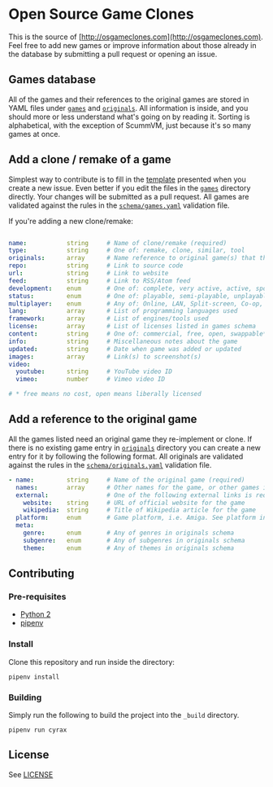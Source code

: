 # Open Source Game Clones

This is the source of [http://osgameclones.com](http://osgameclones.com).
Feel free to add new games or improve information about those already in the database
by submitting a pull request or opening an issue.

## Games database

All of the games and their references to the original games are stored in YAML files under
[`games`][games] and [`originals`][originals]. All information is inside, and you should
more or less understand what's going on by reading it. Sorting is alphabetical, with the
exception of ScummVM, just because it's so many games at once.

## Add a clone / remake of a game

Simplest way to contribute is to fill in the [template][template] presented when you create
a new issue. Even better if you edit the files in the [`games`][games] directory directly. Your
changes will be submitted as a pull request. All games are validated against the rules
in the [`schema/games.yaml`][schema_games] validation file.

If you're adding a new clone/remake:

```yaml

name:           string     # Name of clone/remake (required)
type:           string     # One of: remake, clone, similar, tool
originals:      array      # Name reference to original game(s) that this game remakes/clones
repo:           string     # Link to source code
url:            string     # Link to website
feed:           string     # Link to RSS/Atom feed
development:    enum       # One of: complete, very active, active, sporadic, halted
status:         enum       # One of: playable, semi-playable, unplayable
multiplayer:    enum       # Any of: Online, LAN, Split-screen, Co-op, Hotseat, Matchmaking
lang:           array      # List of programming languages used
framework:      array      # List of engines/tools used
license:        array      # List of licenses listed in games schema
content:        string     # One of: commercial, free, open, swappable*
info:           string     # Miscellaneous notes about the game
updated:        string     # Date when game was added or updated
images:         array      # Link(s) to screenshot(s)
video:
  youtube:      string     # YouTube video ID
  vimeo:        number     # Vimeo video ID

# * free means no cost, open means liberally licensed
```

## Add a reference to the original game

All the games listed need an original game they re-implement or clone. If there is no
existing game entry in [`originals`][originals] directory you can create a new entry
for it by following the following format. All originals are validated against the rules
in the [`schema/originals.yaml`][schema_originals] validation file.

```yaml
- name:         string     # Name of the original game (required)
  names:        array      # Other names for the game, or other games in the series
  external:                # One of the following external links is required
    website:    string     # URL of official website for the game
    wikipedia:  string     # Title of Wikipedia article for the game
  platform:     enum       # Game platform, i.e. Amiga. See platform in orginals schema
  meta:
    genre:      enum       # Any of genres in originals schema
    subgenre:   enum       # Any of subgenres in originals schema
    theme:      enum       # Any of themes in originals schema
```

## Contributing

### Pre-requisites

* [Python 2][python]
* [pipenv][pipenv]


### Install

Clone this repository and run inside the directory:

```
pipenv install
```
### Building

Simply run the following to build the project into the `_build` directory.

```
pipenv run cyrax
```

## License

See [LICENSE][license]

[games]: games/
[originals]: originals/
[schema_games]: schema/games.yaml
[schema_originals]: schema/originals.yaml
[template]: .github/ISSUE_TEMPLATE.md
[license]: LICENSE

[python]: https://www.python.org
[pipenv]: https://pipenv.readthedocs.io/en/latest/
